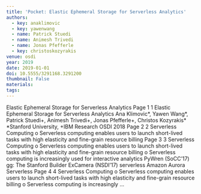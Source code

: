 ```yaml
---
title: 'Pocket: Elastic Ephemeral Storage for Serverless Analytics'
authors:
  - key: anaklimovic
  - key: yawenwang
  - name: Patrick Stuedi
  - name: Animesh Trivedi
  - name: Jonas Pfefferle
  - key: christoskozyrakis
venue: osdi
year: 2019
date: 2019-01-01
doi: 10.5555/3291168.3291200
thumbnail: False
materials:
tags:
---
```

Elastic Ephemeral Storage for Serverless Analytics Page 1 1 Elastic Ephemeral Storage for 
Serverless Analytics Ana Klimovic*, Yawen Wang*, Patrick Stuedi+, Animesh Trivedi+, Jonas 
Pfefferle+, Christos Kozyrakis* *Stanford University, +IBM Research OSDI 2018 Page 2 2 
Serverless Computing o Serverless computing enables users to launch short-lived tasks with 
high elasticity and fine-grain resource billing Page 3 3 Serverless Computing o Serverless 
computing enables users to launch short-lived tasks with high elasticity and fine-grain resource 
billing o Serverless computing is increasingly used for interactive analytics PyWren (SoCC’17) 
gg: The Stanford Builder ExCamera (NSDI’17) serverless Amazon Aurora Serverless Page 
4 4 Serverless Computing o Serverless computing enables users to launch short-lived tasks 
with high elasticity and fine-grain resource billing o Serverless computing is increasingly …
